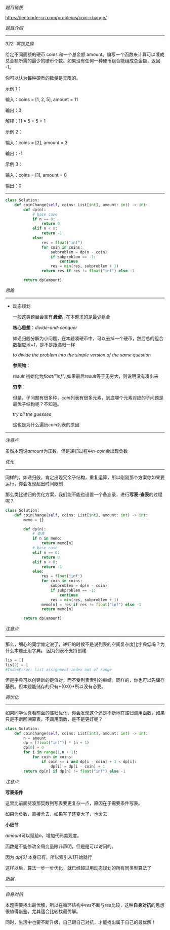 *题目链接*

https://leetcode-cn.com/problems/coin-change/

*题目介绍*
********************************
*322. 零钱兑换*

给定不同面额的硬币 coins 和一个总金额 amount。编写一个函数来计算可以凑成总金额所需的最少的硬币个数。如果没有任何一种硬币组合能组成总金额，返回 -1。

你可以认为每种硬币的数量是无限的。

示例 1：

输入：coins = [1, 2, 5], amount = 11

输出：3 

解释：11 = 5 + 5 + 1

示例 2：

输入：coins = [2], amount = 3

输出：-1

示例 3：

输入：coins = [1], amount = 0

输出：0
********************************

```python
class Solution:
    def coinChange(self, coins: List[int], amount: int) -> int:
        def dp(n):
            # base case
            if n == 0:
                return 0
            elif n < 0:
                return -1
            else:
                res = float("inf")
                for coin in coins:
                    subproblem = dp(n - coin)
                    if subproblem == -1:
                        continue
                    res = min(res, subproblem + 1)
                return res if res != float("inf") else -1

        return dp(amount)
```

*思路*
********************************
* 动态规划
  
  一般这类题目会含有***最值***，在本题求的是最少组合

  **核心思想**：*divide-and-conquer*
  
  如递归般分解为小问题，在本题凑硬币中，可以去掉一个硬币，然后总的组合数相应地+*1*，是不是跟递归一样

  *to divide the problem into the simple version of the same question*
 
  **参照物**：

  *result* 初始化为*float("inf")*,如果最后*result*等于无穷大，则说明没有凑出来

  **穷举**：

  但是，子问题有很多种，*coin*列表有很多元素，到底哪个元素对应的子问题是最优子结构呢？不知道。

  *try all the guesses*

  这也是为什么遍历*coin*列表的原因
********************************
*注意点*

虽然本题说*amount*为正数，但是递归过程中*n-coin*会出现负数

*优化*

********************************
同样的，如递归般，肯定出现冗余子结构，重复运算，所以刚刚那个方案你如果要运行，你会发现超出时间限制

那么类比递归的优化方案，我们能不能也设置一个备忘录，进行**写表-查表**的过程呢？

```python
class Solution:
    def coinChange(self, coins: List[int], amount: int) -> int:
        memo = {}

        def dp(n):
            # 查表
            if n in memo:
                return memo[n]
            # base case
            elif n == 0:
                return 0
            elif n < 0:
                return -1
            else:
                res = float("inf")
                for coin in coins:
                    subproblem = dp(n - coin)
                    if subproblem == -1:
                        continue
                    res = min(res, subproblem + 1)
                memo[n] = res if res != float("inf") else -1
                return memo[n]

        return dp(amount)
```

*注意点*
********************************
那么，细心的同学肯定说了，递归的时候不是说列表的空间复杂度比字典低吗？为什么本题还用字典。
因为列表不支持创建

```python
lis = []
lis[2] = 1
#IndexError: list assignment index out of range
```
但是字典可以创建新的键值对，而不受列表索引的束缚。同样的，你也可以先储存基例。但本题能储存的只有*{0:0}*所以没有必要。

*再优化*
********************************
如果同学认真看前面的递归优化，你会发现这个还是不断地在递归调用函数，如果只是不断回溯算表，不调用函数，是不是更好呢？

```python
class Solution:
    def coinChange(self, coins: List[int], amount: int) -> int:
        n = amount
        dp = [float("inf")] * (n + 1)
        dp[0] = 0
        for i in range(1,n + 1):
            for coin in coins:
                if coin <= i and dp[i - coin] + 1 < dp[i]:
                    dp[i] = dp[i - coin] + 1
        return dp[n] if dp[n] != float("inf") else -1
```
*注意点*

**写表条件**

这里比前面斐波那契数列写表要更复杂一点，原因在于需要条件写表。

如果为负数，直接舍去，如果写了还变大了，也舍去

**小细节**

*amount*可以赋给*n*，增加代码美观度。

函数是不能修改全局变量除非声明，但是是可以访问的。

因为 *dp[0]* 本身已有，所以索引从1开始就行

这样以后，算法一步一步优化，就已经超过用动态规划的所有同类型算法了

*拓展*
********************************
*自身对抗*

本题需要找出最优解，所以在循环结构中*res*不断与*res*比较，这种**自身对抗**的思想很值得借鉴，尤其适合比较找最优解。

同时，生活中也要不断升级，自己跟自己对抗，才能找出属于自己的最优解！